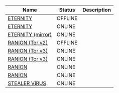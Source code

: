 |Name|Status|Description|
| ------ | ------ | ------ |
|[ETERNITY](http://malwarewrn7fvd7zq243d74dxs3ca4wh5kw6i2opkzeusuoajtd2j5yd.onion) | OFFLINE | |
|[ETERNITY](http://rlcjba7wduej3xcstcjo577eqgjsjvcjfsw4i23fqvf2y27ylylhmhad.onion) | ONLINE | |
|[ETERNITY (mirror)](http://eternityms33k74r7iuuxfda4sqsiei3o3lbtr5cpalf6f4skszpruad.onion) | ONLINE | |
|[RANION (Tor v2)](http://ranionjgot5cud3p.onion)| OFFLINE | |
|[RANION (Tor v3)](http://ranionv3j2o7wrn3um6de33eccbchhg32mkgnnoi72enkpp7jc25h3ad.onion)| ONLINE | |
|[RANION (Tor v3)](http://yfcztpdrhan2bjnensc6xd5zibbcbqrmccmkrrulfdgivhlcaomszwqd.onion)| ONLINE | |
|[RANION](http://dozrkm62j2uysnqg57q35cangl2lpgdirhxbcc2yzpcgvfyowy7syxqd.onion)| ONLINE | |
|[RANION](http://ni3kiymt4jc32baea356vhwurba44jabfklitpoqbrtgrhr5skyrixyd.onion)| ONLINE | |
|[STEALER VIRUS](https://t.me/erna_channel)| ONLINE | |
